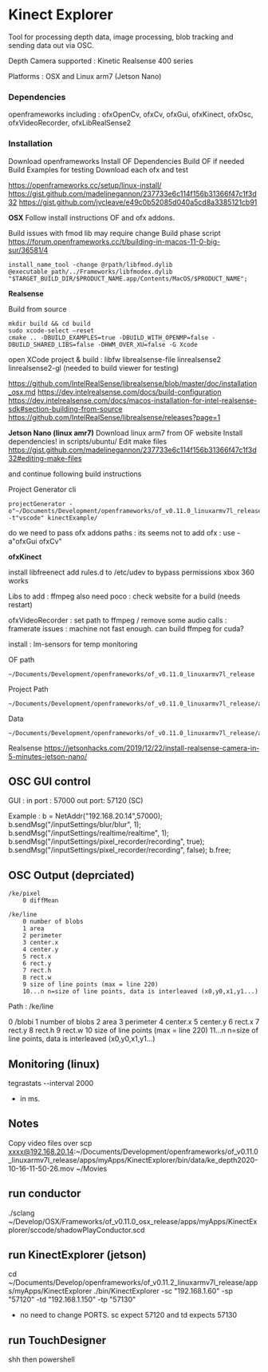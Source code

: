 #  Kinect Explorer

Tool for processing depth data, image processing, blob tracking and sending data out via OSC.

Depth Camera supported : 
Kinetic
Realsense 400 series

Platforms :
OSX and Linux arm7 (Jetson Nano)

### Dependencies

openframeworks
including : ofxOpenCv, ofxCv, ofxGui, ofxKinect, ofxOsc, ofxVideoRecorder, ofxLibRealSense2

### Installation

Download openframeworks 
Install OF Dependencies 
Build OF if needed
Build Examples for testing
Download each ofx and test 

https://openframeworks.cc/setup/linux-install/
https://gist.github.com/madelinegannon/237733e6c114f156b31366f47c1f3d32
https://gist.github.com/jvcleave/e49c0b52085d040a5cd8a3385121cb91

**OSX**
Follow install instructions OF and ofx addons.

Build issues with fmod lib may require change 
Build phase script 
https://forum.openframeworks.cc/t/building-in-macos-11-0-big-sur/36581/4
```
install_name_tool -change @rpath/libfmod.dylib @executable_path/../Frameworks/libfmodex.dylib "$TARGET_BUILD_DIR/$PRODUCT_NAME.app/Contents/MacOS/$PRODUCT_NAME";
```


**Realsense**

Build from source
```
mkdir build && cd build
sudo xcode-select –reset
cmake .. -DBUILD_EXAMPLES=true -DBUILD_WITH_OPENMP=false -DBUILD_SHARED_LIBS=false -DHWM_OVER_XU=false -G Xcode
```
open XCode project & build :
libfw
librealsense-file
linrealsense2
linrealsense2-gl (needed to build viewer for testing)

https://github.com/IntelRealSense/librealsense/blob/master/doc/installation_osx.md
https://dev.intelrealsense.com/docs/build-configuration
https://dev.intelrealsense.com/docs/macos-installation-for-intel-realsense-sdk#section-building-from-source
https://github.com/IntelRealSense/librealsense/releases?page=1


**Jetson Nano (linux amr7)**
Download linux arm7 from OF website
Install dependencies! in scripts/ubuntu/
Edit make files 
https://gist.github.com/madelinegannon/237733e6c114f156b31366f47c1f3d32#editing-make-files

and continue following build instructions


Project Generator cli
```
projectGenerator -o"~/Documents/Development/openframeworks/of_v0.11.0_linuxarmv7l_release" -t"vscode" kinectExample/
```
do we need to pass ofx addons paths : its seems not
to add ofx : use
-a"ofxGui ofxCv"

**ofxKinect**

install libfreenect
add rules.d to /etc/udev to bypass permissions
xbox 360 works

Libs to add :
ffmpeg
also need poco : check website for a build (needs restart)

ofxVideoRecorder : set path to ffmpeg /  remove some audio calls : 
framerate issues : machine not fast enough. can build ffmpeg for cuda? 

install : lm-sensors for temp monitoring

OF path
```
~/Documents/Development/openframeworks/of_v0.11.0_linuxarmv7l_release
```
Project Path 
```
~/Documents/Development/openframeworks/of_v0.11.0_linuxarmv7l_release/apps/myApps/KinectExplorer
```
Data
```
~/Documents/Development/openframeworks/of_v0.11.0_linuxarmv7l_release/apps/myApps/KinectExplorer/bin/data
```

Realsense
https://jetsonhacks.com/2019/12/22/install-realsense-camera-in-5-minutes-jetson-nano/


## OSC GUI control

GUI : 
    in port : 57000
    out port: 57120 (SC)

Example : 
b = NetAddr("192.168.20.14",57000);
b.sendMsg("/inputSettings/blur/blur", 1);
b.sendMsg("/inputSettings/realtime/realtime", 1);
b.sendMsg("/inputSettings/pixel_recorder/recording", true);
b.sendMsg("/inputSettings/pixel_recorder/recording", false);
b.free;
    

## OSC Output (deprciated)    

    /ke/pixel
        0 diffMean

    /ke/line
        0 number of blobs
        1 area
        2 perimeter
        3 center.x
        4 center.y
        5 rect.x
        6 rect.y
        7 rect.h
        8 rect.w
        9 size of line points (max = line 220)
        10...n n=size of line points, data is interleaved (x0,y0,x1,y1...)

    
    
Path : /ke/line

0 /blobi
1 number of blobs
2 area
3 perimeter
4 center.x
5 center.y
6 rect.x
7 rect.y
8 rect.h
9 rect.w
10 size of line points (max = line 220)
11...n n=size of line points, data is interleaved (x0,y0,x1,y1...)
    
## Monitoring (linux)
tegrastats --interval 2000
* in ms. 


## Notes

Copy video files over 
scp xxxx@192.168.20.14:~/Documents/Development/openframeworks/of_v0.11.0_linuxarmv7l_release/apps/myApps/KinectExplorer/bin/data/ke_depth2020-10-16-11-50-26.mov ~/Movies


## run conductor
./sclang ~/Develop/OSX/Frameworks/of_v0.11.0_osx_release/apps/myApps/KinectExplorer/sccode/shadowPlayConductor.scd

## run KinectExplorer (jetson)
cd ~/Documents/Develop/openframeworks/of_v0.11.2_linuxarmv7l_release/apps/myApps/KinectExplorer
./bin/KinectExplorer -sc "192.168.1.60" -sp "57120" -td "192.168.1.150" -tp "57130"
- no need to change PORTS. sc expect 57120 and td expects 57130

## run TouchDesigner

shh then powershell

